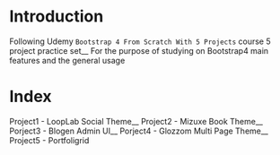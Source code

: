 # Introduction
Following Udemy `Bootstrap 4 From Scratch With 5 Projects` course 5 project practice set__
For the purpose of studying on Bootstrap4 main features and the general usage

# Index
Project1 - LoopLab Social Theme__
Project2 - Mizuxe Book Theme__
Porject3 - Blogen Admin UI__
Porject4 - Glozzom Multi Page Theme__
Project5 - Portfoligrid
